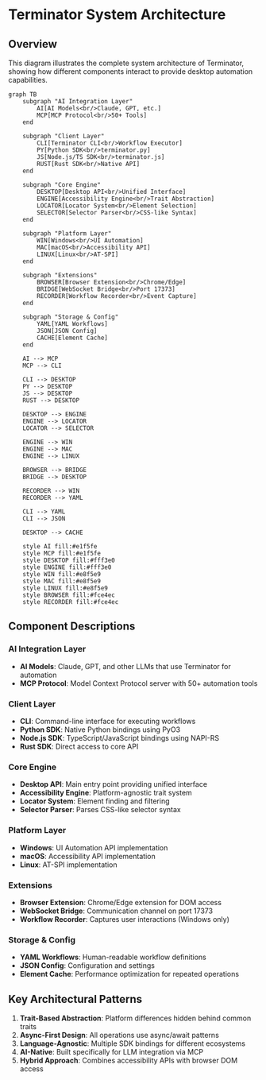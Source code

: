 # Terminator System Architecture

## Overview
This diagram illustrates the complete system architecture of Terminator, showing how different components interact to provide desktop automation capabilities.

```mermaid
graph TB
    subgraph "AI Integration Layer"
        AI[AI Models<br/>Claude, GPT, etc.]
        MCP[MCP Protocol<br/>50+ Tools]
    end

    subgraph "Client Layer"
        CLI[Terminator CLI<br/>Workflow Executor]
        PY[Python SDK<br/>terminator.py]
        JS[Node.js/TS SDK<br/>terminator.js]
        RUST[Rust SDK<br/>Native API]
    end

    subgraph "Core Engine"
        DESKTOP[Desktop API<br/>Unified Interface]
        ENGINE[Accessibility Engine<br/>Trait Abstraction]
        LOCATOR[Locator System<br/>Element Selection]
        SELECTOR[Selector Parser<br/>CSS-like Syntax]
    end

    subgraph "Platform Layer"
        WIN[Windows<br/>UI Automation]
        MAC[macOS<br/>Accessibility API]
        LINUX[Linux<br/>AT-SPI]
    end

    subgraph "Extensions"
        BROWSER[Browser Extension<br/>Chrome/Edge]
        BRIDGE[WebSocket Bridge<br/>Port 17373]
        RECORDER[Workflow Recorder<br/>Event Capture]
    end

    subgraph "Storage & Config"
        YAML[YAML Workflows]
        JSON[JSON Config]
        CACHE[Element Cache]
    end

    AI --> MCP
    MCP --> CLI

    CLI --> DESKTOP
    PY --> DESKTOP
    JS --> DESKTOP
    RUST --> DESKTOP

    DESKTOP --> ENGINE
    ENGINE --> LOCATOR
    LOCATOR --> SELECTOR

    ENGINE --> WIN
    ENGINE --> MAC
    ENGINE --> LINUX

    BROWSER --> BRIDGE
    BRIDGE --> DESKTOP

    RECORDER --> WIN
    RECORDER --> YAML

    CLI --> YAML
    CLI --> JSON

    DESKTOP --> CACHE

    style AI fill:#e1f5fe
    style MCP fill:#e1f5fe
    style DESKTOP fill:#fff3e0
    style ENGINE fill:#fff3e0
    style WIN fill:#e8f5e9
    style MAC fill:#e8f5e9
    style LINUX fill:#e8f5e9
    style BROWSER fill:#fce4ec
    style RECORDER fill:#fce4ec
```

## Component Descriptions

### AI Integration Layer
- **AI Models**: Claude, GPT, and other LLMs that use Terminator for automation
- **MCP Protocol**: Model Context Protocol server with 50+ automation tools

### Client Layer
- **CLI**: Command-line interface for executing workflows
- **Python SDK**: Native Python bindings using PyO3
- **Node.js SDK**: TypeScript/JavaScript bindings using NAPI-RS
- **Rust SDK**: Direct access to core API

### Core Engine
- **Desktop API**: Main entry point providing unified interface
- **Accessibility Engine**: Platform-agnostic trait system
- **Locator System**: Element finding and filtering
- **Selector Parser**: Parses CSS-like selector syntax

### Platform Layer
- **Windows**: UI Automation API implementation
- **macOS**: Accessibility API implementation
- **Linux**: AT-SPI implementation

### Extensions
- **Browser Extension**: Chrome/Edge extension for DOM access
- **WebSocket Bridge**: Communication channel on port 17373
- **Workflow Recorder**: Captures user interactions (Windows only)

### Storage & Config
- **YAML Workflows**: Human-readable workflow definitions
- **JSON Config**: Configuration and settings
- **Element Cache**: Performance optimization for repeated operations

## Key Architectural Patterns

1. **Trait-Based Abstraction**: Platform differences hidden behind common traits
2. **Async-First Design**: All operations use async/await patterns
3. **Language-Agnostic**: Multiple SDK bindings for different ecosystems
4. **AI-Native**: Built specifically for LLM integration via MCP
5. **Hybrid Approach**: Combines accessibility APIs with browser DOM access